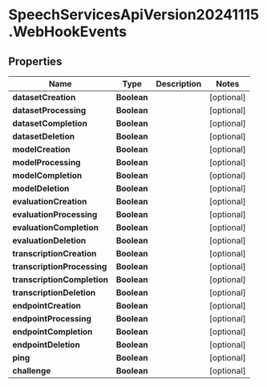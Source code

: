 # SpeechServicesApiVersion20241115.WebHookEvents

## Properties
Name | Type | Description | Notes
------------ | ------------- | ------------- | -------------
**datasetCreation** | **Boolean** |  | [optional] 
**datasetProcessing** | **Boolean** |  | [optional] 
**datasetCompletion** | **Boolean** |  | [optional] 
**datasetDeletion** | **Boolean** |  | [optional] 
**modelCreation** | **Boolean** |  | [optional] 
**modelProcessing** | **Boolean** |  | [optional] 
**modelCompletion** | **Boolean** |  | [optional] 
**modelDeletion** | **Boolean** |  | [optional] 
**evaluationCreation** | **Boolean** |  | [optional] 
**evaluationProcessing** | **Boolean** |  | [optional] 
**evaluationCompletion** | **Boolean** |  | [optional] 
**evaluationDeletion** | **Boolean** |  | [optional] 
**transcriptionCreation** | **Boolean** |  | [optional] 
**transcriptionProcessing** | **Boolean** |  | [optional] 
**transcriptionCompletion** | **Boolean** |  | [optional] 
**transcriptionDeletion** | **Boolean** |  | [optional] 
**endpointCreation** | **Boolean** |  | [optional] 
**endpointProcessing** | **Boolean** |  | [optional] 
**endpointCompletion** | **Boolean** |  | [optional] 
**endpointDeletion** | **Boolean** |  | [optional] 
**ping** | **Boolean** |  | [optional] 
**challenge** | **Boolean** |  | [optional] 


